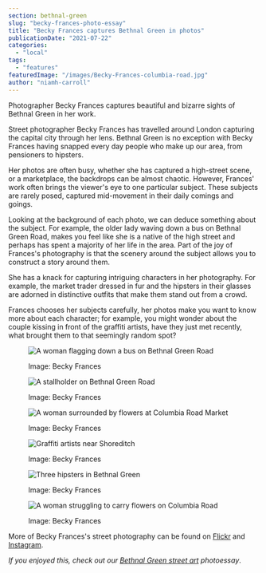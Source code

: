```yaml
---
section: bethnal-green
slug: "becky-frances-photo-essay"
title: "Becky Frances captures Bethnal Green in photos"
publicationDate: "2021-07-22"
categories: 
  - "local"
tags: 
  - "features"
featuredImage: "/images/Becky-Frances-columbia-road.jpg"
author: "niamh-carroll"
---
```


Photographer Becky Frances captures beautiful and bizarre sights of Bethnal Green in her work.

Street photographer Becky Frances has travelled around London capturing the capital city through her lens. Bethnal Green is no exception with Becky Frances having snapped every day people who make up our area, from pensioners to hipsters.

Her photos are often busy, whether she has captured a high-street scene, or a marketplace, the backdrops can be almost chaotic. However, Frances' work often brings the viewer's eye to one particular subject. These subjects are rarely posed, captured mid-movement in their daily comings and goings.

Looking at the background of each photo, we can deduce something about the subject. For example, the older lady waving down a bus on Bethnal Green Road, makes you feel like she is a native of the high street and perhaps has spent a majority of her life in the area. Part of the joy of Frances's photography is that the scenery around the subject allows you to construct a story around them.

She has a knack for capturing intriguing characters in her photography. For example, the market trader dressed in fur and the hipsters in their glasses are adorned in distinctive outfits that make them stand out from a crowd.

Frances chooses her subjects carefully, her photos make you want to know more about each character; for example, you might wonder about the couple kissing in front of the graffiti artists, have they just met recently, what brought them to that seemingly random spot?

<figure>

![A woman flagging down a bus on Bethnal Green Road](/images/Becky-Frances-Woman-at-BG-bus-stop.jpg)

<figcaption>

Image: Becky Frances

</figcaption>

</figure>

<figure>

![A stallholder on Bethnal Green Road](/images/24026550049_5163415664_b.jpg)

<figcaption>

Image: Becky Frances

</figcaption>

</figure>

<figure>

![A woman surrounded by flowers at Columbia Road Market](/images/Screenshot-67.jpg)

<figcaption>

Image: Becky Frances

</figcaption>

</figure>

<figure>

![Graffiti artists near Shoreditch](/images/Screenshot-68.jpg)

<figcaption>

Image: Becky Frances

</figcaption>

</figure>

<figure>

![Three hipsters in Bethnal Green](/images/becky-frances-three-hipsters.jpg)

<figcaption>

Image: Becky Frances

</figcaption>

</figure>

<figure>

![A woman struggling to carry flowers on Columbia Road](/images/Becky-Frances-columbia-road.jpg)

<figcaption>

Image: Becky Frances

</figcaption>

</figure>

More of Becky Frances's street photography can be found on [Flickr](https://www.flickr.com/photos/pollybluerocks/) and [Instagram](https://www.instagram.com/becky_frances/?hl=en-gb).

_If you enjoyed this, check out our [Bethnal Green street art](https://bethnalgreenlondon.co.uk/street-art-in-bethnal-green/) photoessay_.

